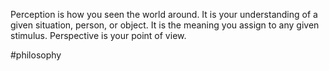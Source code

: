 Perception is how you seen the world around. It is your understanding of a given situation, person, or object. It is the meaning you assign to any given stimulus. Perspective is your point of view.

#philosophy